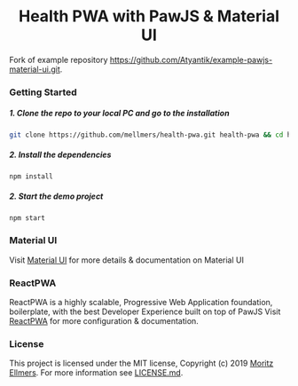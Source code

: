 <h1 align="center" style="text-align:center">Health PWA with PawJS & Material UI</h1>


Fork of example repository https://github.com/Atyantik/example-pawjs-material-ui.git.


### Getting Started

##### 1. Clone the repo to your local PC and go to the installation
```bash
git clone https://github.com/mellmers/health-pwa.git health-pwa && cd health-pwa
```
  
##### 2. Install the dependencies
```bash
npm install
```

##### 2. Start the demo project
```bash
npm start
```

### Material UI
Visit [Material UI](https://material-ui.com/) for more details & documentation on Material UI  

### ReactPWA
ReactPWA is a highly scalable, Progressive Web Application foundation, boilerplate, with the best Developer Experience built on top of PawJS
Visit [ReactPWA](https://www.reactpwa.com) for more configuration & documentation.

### License
This project is licensed under the MIT license, Copyright (c) 2019 [Moritz Ellmers](https://moritzellmers.de). For more information see [LICENSE.md](https://github.com/Atyantik/example-pawjs-material-ui/blob/master/LICENSE.md).  

